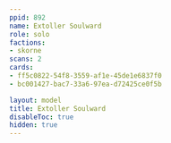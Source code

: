 ```yaml
---
ppid: 892
name: Extoller Soulward
role: solo
factions:
- skorne
scans: 2
cards:
- ff5c0822-54f8-3559-af1e-45de1e6837f0
- bc001427-bac7-33a6-97ea-d72425ce0f5b

layout: model
title: Extoller Soulward
disableToc: true
hidden: true
---
```

